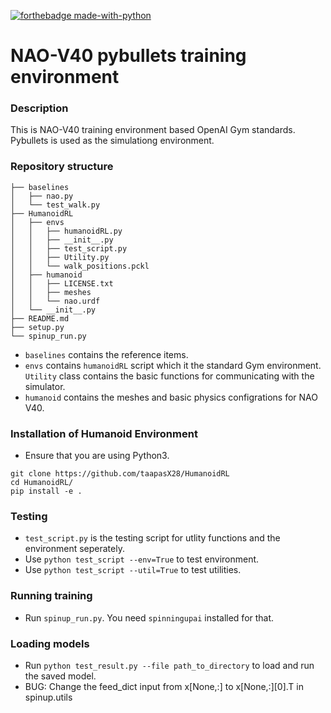 [![forthebadge made-with-python](http://ForTheBadge.com/images/badges/made-with-python.svg)](https://www.python.org/) 

# NAO-V40 pybullets training environment

### Description

This is NAO-V40 training environment based OpenAI Gym standards. Pybullets is used as the simulationg environment.

### Repository structure

``` shell
├── baselines
│   ├── nao.py
│   └── test_walk.py
├── HumanoidRL
│   ├── envs
│   │   ├── humanoidRL.py
│   │   ├── __init__.py
│   │   ├── test_script.py
│   │   ├── Utility.py
│   │   └── walk_positions.pckl
│   ├── humanoid
│   │   ├── LICENSE.txt
│   │   ├── meshes
│   │   └── nao.urdf
│   └── __init__.py
├── README.md
├── setup.py
└── spinup_run.py

```
- `baselines` contains the reference items.
- `envs` contains `humanoidRL` script which it the standard Gym environment. `Utility` class contains the basic functions for communicating with the simulator.
- `humanoid` contains the meshes and basic physics configrations for NAO V40. 

### Installation of Humanoid Environment

- Ensure that you are using Python3.

``` shell
git clone https://github.com/taapasX28/HumanoidRL
cd HumanoidRL/
pip install -e .
```

### Testing

- `test_script.py` is the testing script for utlity functions and the environment seperately.
- Use `python test_script --env=True` to test environment.
- Use `python test_script --util=True` to test utilities.

### Running training

- Run `spinup_run.py`. You need `spinningupai` installed for that.


### Loading models

- Run `python test_result.py --file path_to_directory` to load and run the saved model.
- BUG: Change the feed_dict input from x[None,:] to x[None,:][0].T in spinup.utils